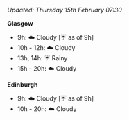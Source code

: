 *Updated: Thursday 15th February 07:30*

**Glasgow**

* 9h: :cloud: Cloudy [:umbrella: as of 9h]
* 10h - 12h: :cloud: Cloudy
* 13h, 14h: :umbrella: Rainy
* 15h - 20h: :cloud: Cloudy

**Edinburgh**

* 9h: :cloud: Cloudy [:umbrella: as of 9h]
* 10h - 20h: :cloud: Cloudy
